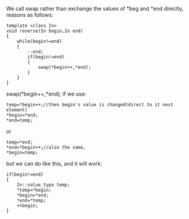 We call swap rather than exchange the values of *beg and *end directly, reasons as follows:
```
template <class In>
void reverse(In begin,In end)
{
    while(begin!=end)
    {
        --end;
        if(begin!=end)
        {
            swap(*begin++,*end);
        }
    }
}
```
swap(*begin++,*end);
if we use:
```
temp=*begin++;//then begin's value is changed(direct to it next element)
*begin=*end;
*end=temp;
```
or
```
temp=*end;
*end=*begin++;//also the same,
*begin=temp;
```
but we can do like this, and it will work:
```
if(begin!=end)
{
	In::value_type temp;
	*temp=*begin;
	*begin=*end;
	*end=*temp;
	++begin;
}
```

